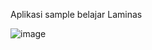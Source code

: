 Aplikasi sample belajar Laminas

![image](https://github.com/ZepiDarmawanTambunan/laminas-mvc/assets/58543758/7ec69db0-e91f-4eb9-824a-dcd5c77c5ef0)
